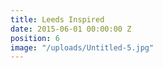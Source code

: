 ```yaml
---
title: Leeds Inspired
date: 2015-06-01 00:00:00 Z
position: 6
image: "/uploads/Untitled-5.jpg"
---
```


